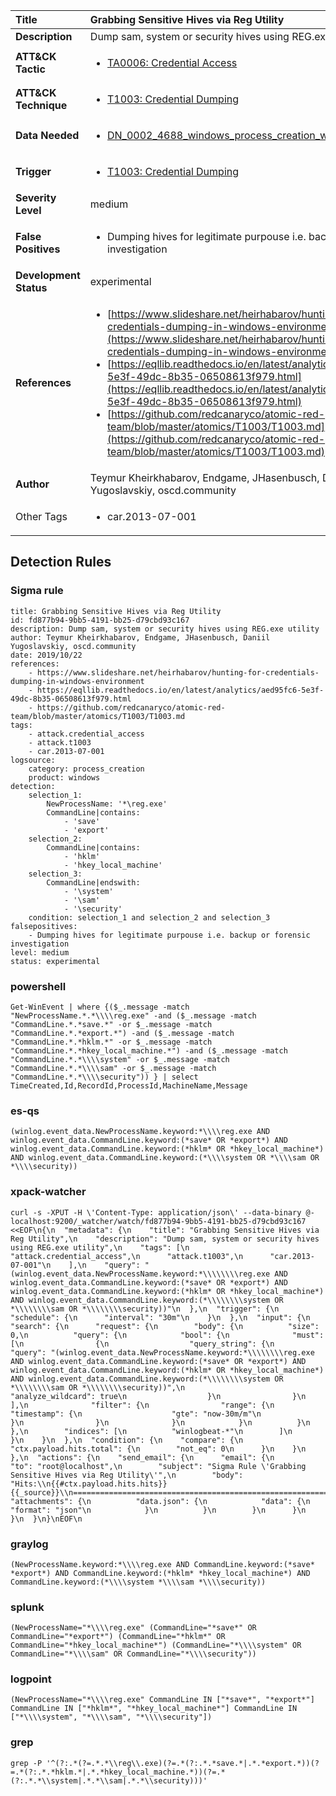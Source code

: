 | Title                    | Grabbing Sensitive Hives via Reg Utility       |
|:-------------------------|:------------------|
| **Description**          | Dump sam, system or security hives using REG.exe utility |
| **ATT&amp;CK Tactic**    |  <ul><li>[TA0006: Credential Access](https://attack.mitre.org/tactics/TA0006)</li></ul>  |
| **ATT&amp;CK Technique** | <ul><li>[T1003: Credential Dumping](https://attack.mitre.org/techniques/T1003)</li></ul>  |
| **Data Needed**          | <ul><li>[DN_0002_4688_windows_process_creation_with_commandline](../Data_Needed/DN_0002_4688_windows_process_creation_with_commandline.md)</li></ul>  |
| **Trigger**              | <ul><li>[T1003: Credential Dumping](../Triggers/T1003.md)</li></ul>  |
| **Severity Level**       | medium |
| **False Positives**      | <ul><li>Dumping hives for legitimate purpouse i.e. backup or forensic investigation</li></ul>  |
| **Development Status**   | experimental |
| **References**           | <ul><li>[https://www.slideshare.net/heirhabarov/hunting-for-credentials-dumping-in-windows-environment](https://www.slideshare.net/heirhabarov/hunting-for-credentials-dumping-in-windows-environment)</li><li>[https://eqllib.readthedocs.io/en/latest/analytics/aed95fc6-5e3f-49dc-8b35-06508613f979.html](https://eqllib.readthedocs.io/en/latest/analytics/aed95fc6-5e3f-49dc-8b35-06508613f979.html)</li><li>[https://github.com/redcanaryco/atomic-red-team/blob/master/atomics/T1003/T1003.md](https://github.com/redcanaryco/atomic-red-team/blob/master/atomics/T1003/T1003.md)</li></ul>  |
| **Author**               | Teymur Kheirkhabarov, Endgame, JHasenbusch, Daniil Yugoslavskiy, oscd.community |
| Other Tags           | <ul><li>car.2013-07-001</li></ul> | 

## Detection Rules

### Sigma rule

```
title: Grabbing Sensitive Hives via Reg Utility
id: fd877b94-9bb5-4191-bb25-d79cbd93c167
description: Dump sam, system or security hives using REG.exe utility
author: Teymur Kheirkhabarov, Endgame, JHasenbusch, Daniil Yugoslavskiy, oscd.community
date: 2019/10/22
references:
    - https://www.slideshare.net/heirhabarov/hunting-for-credentials-dumping-in-windows-environment
    - https://eqllib.readthedocs.io/en/latest/analytics/aed95fc6-5e3f-49dc-8b35-06508613f979.html
    - https://github.com/redcanaryco/atomic-red-team/blob/master/atomics/T1003/T1003.md
tags:
    - attack.credential_access
    - attack.t1003
    - car.2013-07-001
logsource:
    category: process_creation
    product: windows
detection:
    selection_1:
        NewProcessName: '*\reg.exe'
        CommandLine|contains: 
            - 'save'
            - 'export'
    selection_2:
        CommandLine|contains: 
            - 'hklm'
            - 'hkey_local_machine'
    selection_3:
        CommandLine|endswith:
            - '\system'
            - '\sam'
            - '\security'
    condition: selection_1 and selection_2 and selection_3
falsepositives:
    - Dumping hives for legitimate purpouse i.e. backup or forensic investigation
level: medium
status: experimental

```





### powershell
    
```
Get-WinEvent | where {($_.message -match "NewProcessName.*.*\\\\reg.exe" -and ($_.message -match "CommandLine.*.*save.*" -or $_.message -match "CommandLine.*.*export.*") -and ($_.message -match "CommandLine.*.*hklm.*" -or $_.message -match "CommandLine.*.*hkey_local_machine.*") -and ($_.message -match "CommandLine.*.*\\\\system" -or $_.message -match "CommandLine.*.*\\\\sam" -or $_.message -match "CommandLine.*.*\\\\security")) } | select TimeCreated,Id,RecordId,ProcessId,MachineName,Message
```


### es-qs
    
```
(winlog.event_data.NewProcessName.keyword:*\\\\reg.exe AND winlog.event_data.CommandLine.keyword:(*save* OR *export*) AND winlog.event_data.CommandLine.keyword:(*hklm* OR *hkey_local_machine*) AND winlog.event_data.CommandLine.keyword:(*\\\\system OR *\\\\sam OR *\\\\security))
```


### xpack-watcher
    
```
curl -s -XPUT -H \'Content-Type: application/json\' --data-binary @- localhost:9200/_watcher/watch/fd877b94-9bb5-4191-bb25-d79cbd93c167 <<EOF\n{\n  "metadata": {\n    "title": "Grabbing Sensitive Hives via Reg Utility",\n    "description": "Dump sam, system or security hives using REG.exe utility",\n    "tags": [\n      "attack.credential_access",\n      "attack.t1003",\n      "car.2013-07-001"\n    ],\n    "query": "(winlog.event_data.NewProcessName.keyword:*\\\\\\\\reg.exe AND winlog.event_data.CommandLine.keyword:(*save* OR *export*) AND winlog.event_data.CommandLine.keyword:(*hklm* OR *hkey_local_machine*) AND winlog.event_data.CommandLine.keyword:(*\\\\\\\\system OR *\\\\\\\\sam OR *\\\\\\\\security))"\n  },\n  "trigger": {\n    "schedule": {\n      "interval": "30m"\n    }\n  },\n  "input": {\n    "search": {\n      "request": {\n        "body": {\n          "size": 0,\n          "query": {\n            "bool": {\n              "must": [\n                {\n                  "query_string": {\n                    "query": "(winlog.event_data.NewProcessName.keyword:*\\\\\\\\reg.exe AND winlog.event_data.CommandLine.keyword:(*save* OR *export*) AND winlog.event_data.CommandLine.keyword:(*hklm* OR *hkey_local_machine*) AND winlog.event_data.CommandLine.keyword:(*\\\\\\\\system OR *\\\\\\\\sam OR *\\\\\\\\security))",\n                    "analyze_wildcard": true\n                  }\n                }\n              ],\n              "filter": {\n                "range": {\n                  "timestamp": {\n                    "gte": "now-30m/m"\n                  }\n                }\n              }\n            }\n          }\n        },\n        "indices": [\n          "winlogbeat-*"\n        ]\n      }\n    }\n  },\n  "condition": {\n    "compare": {\n      "ctx.payload.hits.total": {\n        "not_eq": 0\n      }\n    }\n  },\n  "actions": {\n    "send_email": {\n      "email": {\n        "to": "root@localhost",\n        "subject": "Sigma Rule \'Grabbing Sensitive Hives via Reg Utility\'",\n        "body": "Hits:\\n{{#ctx.payload.hits.hits}}{{_source}}\\n================================================================================\\n{{/ctx.payload.hits.hits}}",\n        "attachments": {\n          "data.json": {\n            "data": {\n              "format": "json"\n            }\n          }\n        }\n      }\n    }\n  }\n}\nEOF\n
```


### graylog
    
```
(NewProcessName.keyword:*\\\\reg.exe AND CommandLine.keyword:(*save* *export*) AND CommandLine.keyword:(*hklm* *hkey_local_machine*) AND CommandLine.keyword:(*\\\\system *\\\\sam *\\\\security))
```


### splunk
    
```
(NewProcessName="*\\\\reg.exe" (CommandLine="*save*" OR CommandLine="*export*") (CommandLine="*hklm*" OR CommandLine="*hkey_local_machine*") (CommandLine="*\\\\system" OR CommandLine="*\\\\sam" OR CommandLine="*\\\\security"))
```


### logpoint
    
```
(NewProcessName="*\\\\reg.exe" CommandLine IN ["*save*", "*export*"] CommandLine IN ["*hklm*", "*hkey_local_machine*"] CommandLine IN ["*\\\\system", "*\\\\sam", "*\\\\security"])
```


### grep
    
```
grep -P '^(?:.*(?=.*.*\\reg\\.exe)(?=.*(?:.*.*save.*|.*.*export.*))(?=.*(?:.*.*hklm.*|.*.*hkey_local_machine.*))(?=.*(?:.*.*\\system|.*.*\\sam|.*.*\\security)))'
```



